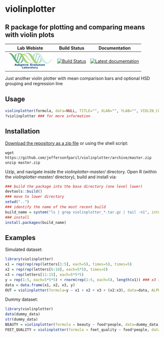 # violinplotter
## R package for plotting and comparing means with violin plots

|                                                          **Lab Webiste**                                                          |                                                               **Build Status**                                                                |                                                                              **Documentation**                                                                               |
|:---------------------------------------------------------------------------------------------------------------------------------:|:---------------------------------------------------------------------------------------------------------------------------------------------:|:----------------------------------------------------------------------------------------------------------------------------------------------------------------------------:|
| <a href="https://adaptive-evolution.biosciences.unimelb.edu.au/"><img src="misc/Adaptive Evolution Logo mod.png" width="150"></a> | [![Build Status](https://travis-ci.com/jeffersonfparil/violinplotter.svg?branch=master)](https://travis-ci.com/jeffersonfparil/violinplotter) | <a href="https://github.com/jeffersonfparil/violinplotter/wiki" target="_blank"><img src="https://img.shields.io/badge/docs-latest-blue.svg" alt="Latest documentation"></a> |

Just another violin plotter with mean comparison bars and optional HSD grouping and regression line

## Usage

```r
violinplotter(formula, data=NULL, TITLE="", XLAB="", YLAB="", VIOLIN_COLOURS=c("#e0f3db", "#ccebc5", "#a8ddb5", "#7bccc4", "#4eb3d3", "#2b8cbe"), ERROR_BAR_COLOURS=c("#636363", "#1c9099", "#de2d26"), XCATEGOR=TRUE, LOGX=FALSE, LOGX_BASE=1, HSDX=TRUE, ALPHA=0.05, REGRESSX=FALSE)
?violinplotter ### for more information
```

## Installation

[Download the repository as a zip file](https://github.com/jeffersonfparil/violinplotter/archive/master.zip) or using the shell script:

```shell
wget https://github.com/jeffersonfparil/violinplotter/archive/master.zip
unzip master.zip
```

Uzip, and navigate inside the *violinplotter-master/* directory.
Open R (within the *violinplotter-master/* directory), build and install via:

```r
### build the package into the base directory (one level lower)
devtools::build()
### move to lower directory
setwd("..")
### identify the name of the most recent build
build_name = system("ls | grep violinplotter_*.tar.gz | tail -n1", intern=TRUE)
### install
install.packages(build_name)
```

## Examples

Simulated dataset:

```r
library(violinplotter)
x1 = rep(rep(rep(letters[1:5], each=5), times=5), times=5)
x2 = rep(rep(letters[6:10], each=5*5), times=5)
x3 = rep(letters[11:15], each=5*5*5)
y = rep(1:5, each=5*5*5) + rnorm(rep(1:5, each=5), length(x1)) ### x3 is the variable affecting y (see each=5*5*5)
data = data.frame(x1, x2, x3, y)
OUT = violinplotter(formula=y ~ x1 + x2 + x3 + (x2:x3), data=data, ALPHA=0.05)
```

Dummy dataset:

```r
library(violinplotter)
data(dummy_data)
str(dummy_data)
BEAUTY = violinplotter(formula = beauty ~ food*people, data=dummy_data)
FEET_QUALITY = violinplotter(formula = feet_quality ~ food*people, data=dummy_data)
```
